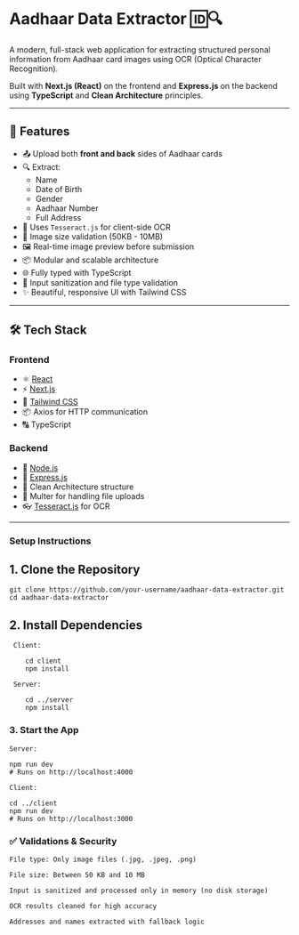 # Aadhaar Data Extractor 🆔🔍

A modern, full-stack web application for extracting structured personal information from Aadhaar card images using OCR (Optical Character Recognition).

Built with **Next.js (React)** on the frontend and **Express.js** on the backend using **TypeScript** and **Clean Architecture** principles.

---

## 🚀 Features

- 📤 Upload both **front and back** sides of Aadhaar cards
- 🔍 Extract:
  - Name
  - Date of Birth
  - Gender
  - Aadhaar Number
  - Full Address
- 🧠 Uses `Tesseract.js` for client-side OCR
- 🔐 Image size validation (50KB - 10MB)
- 🖼️ Real-time image preview before submission
- 📦 Modular and scalable architecture
- 🌐 Fully typed with TypeScript
- 🧼 Input sanitization and file type validation
- ✨ Beautiful, responsive UI with Tailwind CSS

---

## 🛠️ Tech Stack

### Frontend
- ⚛️ [React](https://reactjs.org/)
- ⚡ [Next.js](https://nextjs.org/)
- 🎨 [Tailwind CSS](https://tailwindcss.com/)
- 📦 Axios for HTTP communication
- 🔠 TypeScript

### Backend
- 🚀 [Node.js](https://nodejs.org/)
- 🧭 [Express.js](https://expressjs.com/)
- 🧱 Clean Architecture structure
- 📄 Multer for handling file uploads
- 👓 [Tesseract.js](https://github.com/naptha/tesseract.js) for OCR

---

### Setup Instructions

 ## 1. Clone the Repository

    git clone https://github.com/your-username/aadhaar-data-extractor.git
    cd aadhaar-data-extractor

## 2. Install Dependencies

     Client:

        cd client
        npm install

     Server:

        cd ../server
        npm install

### 3. Start the App

    Server:

    npm run dev
    # Runs on http://localhost:4000

    Client:

    cd ../client
    npm run dev
    # Runs on http://localhost:3000

### ✅ Validations & Security

    File type: Only image files (.jpg, .jpeg, .png)

    File size: Between 50 KB and 10 MB

    Input is sanitized and processed only in memory (no disk storage)

    OCR results cleaned for high accuracy

    Addresses and names extracted with fallback logic

